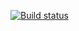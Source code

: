 [![Build status](https://ci.appveyor.com/api/projects/status/uapm8t5r2fgcv2yi?svg=true)](https://ci.appveyor.com/project/MaximSIT/3-webselenium)